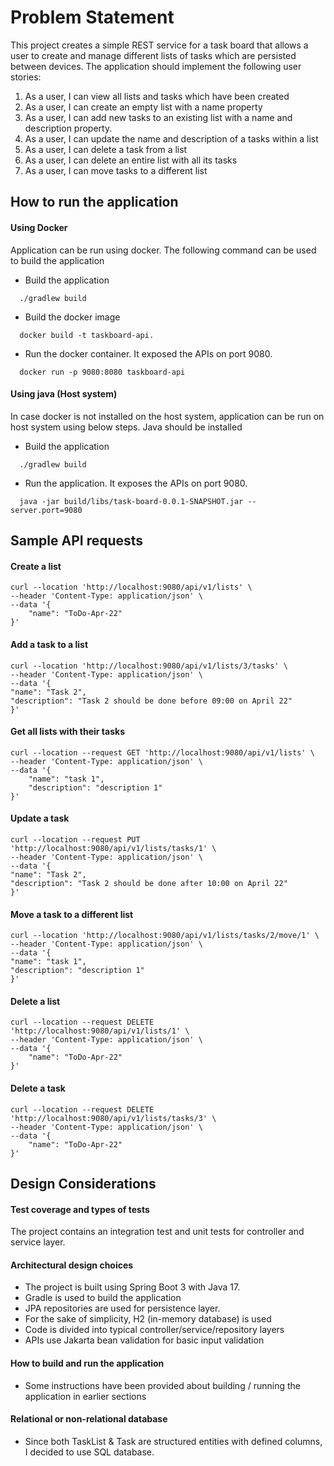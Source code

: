# Problem Statement

This project creates a simple REST service for a task board that allows a user to create and manage
different lists of tasks which are persisted between devices. The application should
implement the following user stories:

1. As a user, I can view all lists and tasks which have been created
2. As a user, I can create an empty list with a name property
3. As a user, I can add new tasks to an existing list with a name and description property.
4. As a user, I can update the name and description of a tasks within a list
5. As a user, I can delete a task from a list
6. As a user, I can delete an entire list with all its tasks
7. As a user, I can move tasks to a different list

## How to run the application

#### Using Docker
Application can be run using docker. The following command can be used to build the application

- Build the application
```shell
  ./gradlew build
```

- Build the docker image
```shell
  docker build -t taskboard-api.
```  

- Run the docker container. It exposed the APIs on port 9080.
```shell
  docker run -p 9080:8080 taskboard-api
```

#### Using java (Host system)
In case docker is not installed on the host system, application can be run on host system using below steps. Java should be installed

- Build the application
```shell
  ./gradlew build
```
- Run the application. It exposes the APIs on port 9080.
```shell
  java -jar build/libs/task-board-0.0.1-SNAPSHOT.jar --server.port=9080
```

## Sample API requests

#### Create a list

```shell
curl --location 'http://localhost:9080/api/v1/lists' \
--header 'Content-Type: application/json' \
--data '{
    "name": "ToDo-Apr-22"
}'
```

#### Add a task to a list

```shell
curl --location 'http://localhost:9080/api/v1/lists/3/tasks' \
--header 'Content-Type: application/json' \
--data '{
"name": "Task 2",
"description": "Task 2 should be done before 09:00 on April 22"
}'
```

#### Get all lists with their tasks

```shell
curl --location --request GET 'http://localhost:9080/api/v1/lists' \
--header 'Content-Type: application/json' \
--data '{
    "name": "task 1",
    "description": "description 1"
}'
```

#### Update a task

```shell
curl --location --request PUT 'http://localhost:9080/api/v1/lists/tasks/1' \
--header 'Content-Type: application/json' \
--data '{
"name": "Task 2",
"description": "Task 2 should be done after 10:00 on April 22"
}'
```

#### Move a task to a different list

```shell
curl --location 'http://localhost:9080/api/v1/lists/tasks/2/move/1' \
--header 'Content-Type: application/json' \
--data '{
"name": "task 1",
"description": "description 1"
}'
```

#### Delete a list

```shell
curl --location --request DELETE 'http://localhost:9080/api/v1/lists/1' \
--header 'Content-Type: application/json' \
--data '{
    "name": "ToDo-Apr-22"
}'
```

#### Delete a task
```shell
curl --location --request DELETE 'http://localhost:9080/api/v1/lists/tasks/3' \
--header 'Content-Type: application/json' \
--data '{
    "name": "ToDo-Apr-22"
}'
```

## Design Considerations

#### Test coverage and types of tests

The project contains an integration test and unit tests for controller and service layer.

#### Architectural design choices

- The project is built using Spring Boot 3 with Java 17. 
- Gradle is used to build the application
- JPA repositories are used for persistence layer.
- For the sake of simplicity, H2 (in-memory database) is used
- Code is divided into typical controller/service/repository layers
- APIs use Jakarta bean validation for basic input validation

#### How to build and run the application

- Some instructions have been provided about building / running the application in earlier sections

#### Relational or non-relational database

- Since both TaskList & Task are structured entities with defined columns, I decided to use SQL database.